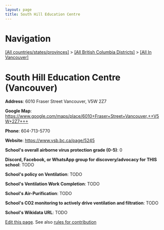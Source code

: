 ```yaml
---
layout: page
title: South Hill Education Centre
---
```

# Navigation

[[All countries/states/provinces]](../../..) > [[All British Columbia Districts]](../..) > [[All In Vancouver]](..)

# South Hill Education Centre (Vancouver)

**Address**: 6010 Fraser Street Vancouver,  V5W 2Z7

**Google Map**: <https://www.google.com/maps/place/6010+Fraser+Street+Vancouver,++V5W+2Z7+++>

**Phone**: 604-713-5770

**Website**: <https://www.vsb.bc.ca/page/5245>

**School's overall airborne virus protection grade (0-5)**: 0

**Discord, Facebook, or WhatsApp group for discovery/advocacy for THIS school**: TODO

**School's policy on Ventilation**: TODO

**School's Ventilation Work Completion**: TODO

**School's Air-Purification**: TODO

**School's CO2 monitoring to actively drive ventilation and filtration**: TODO

**School's Wikidata URL**: TODO


[Edit this page](https://github.com/ventilate-schools/BC/edit/main/././Vancouver/South_Hill_Education_Centre.md). See also [rules for contribution](../../../contribution-rules/)